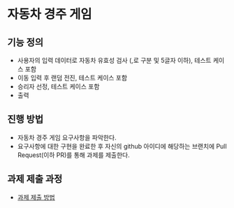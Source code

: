 # 자동차 경주 게임

## 기능 정의
* 사용자의 입력 데이터로 자동차 유효성 검사 (,로 구분 및 5글자 이하), 테스트 케이스 포함 
* 이동 입력 후 랜덤 전진, 테스트 케이스 포함
* 승리자 선정, 테스트 케이스 포함
* 출력

## 진행 방법
* 자동차 경주 게임 요구사항을 파악한다.
* 요구사항에 대한 구현을 완료한 후 자신의 github 아이디에 해당하는 브랜치에 Pull Request(이하 PR)를 통해 과제를 제출한다.

## 과제 제출 과정
* [과제 제출 방법](https://github.com/next-step/nextstep-docs/tree/master/precourse)
